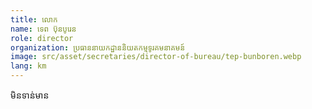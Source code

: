 ```yaml
---
title: លោក
name: ទេព ប៊ុនបូរេន
role: director
organization: ប្រធាននាយកដ្ឋាននិយតកម្មទូរគមនាគមន៍
image: src/asset/secretaries/director-of-bureau/tep-bunboren.webp
lang: km
---
```


មិនទាន់មាន
